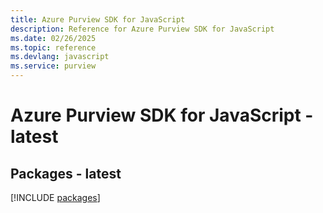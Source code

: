 ```yaml
---
title: Azure Purview SDK for JavaScript
description: Reference for Azure Purview SDK for JavaScript
ms.date: 02/26/2025
ms.topic: reference
ms.devlang: javascript
ms.service: purview
---
```

# Azure Purview SDK for JavaScript - latest
## Packages - latest
[!INCLUDE [packages](purview-index.md)]